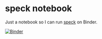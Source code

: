 # speck notebook

Just a notebook so I can run [speck](https://github.com/lucashadfield/speck) on Binder.

[![Binder](https://mybinder.org/badge_logo.svg)](https://mybinder.org/v2/gh/audy/speck-notebook/master?filepath=speck.ipynb)
